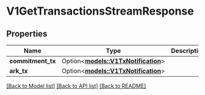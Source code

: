 # V1GetTransactionsStreamResponse

## Properties

| Name              | Type                                                        | Description | Notes      |
| ----------------- | ----------------------------------------------------------- | ----------- | ---------- |
| **commitment_tx** | Option<[**models::V1TxNotification**](v1TxNotification.md)> |             | [optional] |
| **ark_tx**        | Option<[**models::V1TxNotification**](v1TxNotification.md)> |             | [optional] |

[[Back to Model list]](../README.md#documentation-for-models) [[Back to API list]](../README.md#documentation-for-api-endpoints) [[Back to README]](../README.md)
